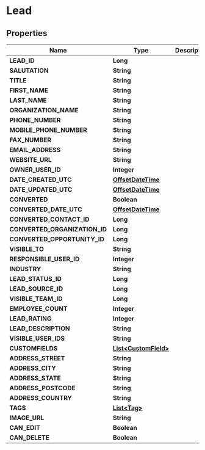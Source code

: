 
# Lead

## Properties
Name | Type | Description | Notes
------------ | ------------- | ------------- | -------------
**LEAD_ID** | **Long** |  |  [optional]
**SALUTATION** | **String** |  |  [optional]
**TITLE** | **String** |  |  [optional]
**FIRST_NAME** | **String** |  |  [optional]
**LAST_NAME** | **String** |  | 
**ORGANIZATION_NAME** | **String** |  |  [optional]
**PHONE_NUMBER** | **String** |  |  [optional]
**MOBILE_PHONE_NUMBER** | **String** |  |  [optional]
**FAX_NUMBER** | **String** |  |  [optional]
**EMAIL_ADDRESS** | **String** |  |  [optional]
**WEBSITE_URL** | **String** |  |  [optional]
**OWNER_USER_ID** | **Integer** |  |  [optional]
**DATE_CREATED_UTC** | [**OffsetDateTime**](OffsetDateTime.md) |  |  [optional]
**DATE_UPDATED_UTC** | [**OffsetDateTime**](OffsetDateTime.md) |  |  [optional]
**CONVERTED** | **Boolean** |  |  [optional]
**CONVERTED_DATE_UTC** | [**OffsetDateTime**](OffsetDateTime.md) |  |  [optional]
**CONVERTED_CONTACT_ID** | **Long** |  |  [optional]
**CONVERTED_ORGANIZATION_ID** | **Long** |  |  [optional]
**CONVERTED_OPPORTUNITY_ID** | **Long** |  |  [optional]
**VISIBLE_TO** | **String** |  |  [optional]
**RESPONSIBLE_USER_ID** | **Integer** |  |  [optional]
**INDUSTRY** | **String** |  |  [optional]
**LEAD_STATUS_ID** | **Long** |  |  [optional]
**LEAD_SOURCE_ID** | **Long** |  |  [optional]
**VISIBLE_TEAM_ID** | **Long** |  |  [optional]
**EMPLOYEE_COUNT** | **Integer** |  |  [optional]
**LEAD_RATING** | **Integer** |  |  [optional]
**LEAD_DESCRIPTION** | **String** |  |  [optional]
**VISIBLE_USER_IDS** | **String** |  |  [optional]
**CUSTOMFIELDS** | [**List&lt;CustomField&gt;**](CustomField.md) |  |  [optional]
**ADDRESS_STREET** | **String** |  |  [optional]
**ADDRESS_CITY** | **String** |  |  [optional]
**ADDRESS_STATE** | **String** |  |  [optional]
**ADDRESS_POSTCODE** | **String** |  |  [optional]
**ADDRESS_COUNTRY** | **String** |  |  [optional]
**TAGS** | [**List&lt;Tag&gt;**](Tag.md) |  |  [optional]
**IMAGE_URL** | **String** |  |  [optional]
**CAN_EDIT** | **Boolean** |  |  [optional]
**CAN_DELETE** | **Boolean** |  |  [optional]



